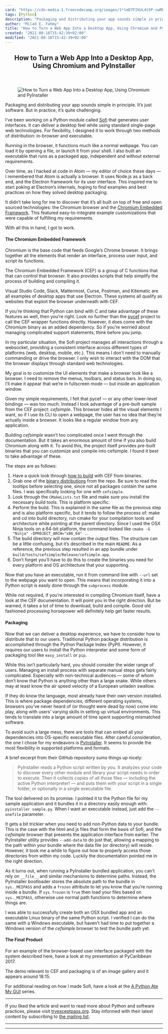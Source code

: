 ```yaml
---
card: "https://cdn-media-1.freecodecamp.org/images/1*lmD7FIkUL4t5P-swMEPH7Q.jpeg"
tags: [Python]
description: "Packaging and distributing your app sounds simple in principl"
author: "Milad E. Fahmy"
title: "How to Turn a Web App Into a Desktop App, Using Chromium and PyInstaller"
created: "2021-08-16T15:42:39+02:00"
modified: "2021-08-16T15:42:39+02:00"
---
```

<div class="site-wrapper">
<main id="site-main" class="site-main outer">
<div class="inner">
<article class="post-full post tag-python tag-web-development tag-programming tag-javascript tag-software-development ">
<header class="post-full-header">
<h1 class="post-full-title">How to Turn a Web App Into a Desktop App, Using Chromium and PyInstaller</h1>
</header>
<figure class="post-full-image">
<picture>
<source media="(max-width: 700px)" sizes="1px" srcset="data:image/gif;base64,R0lGODlhAQABAIAAAAAAAP///yH5BAEAAAAALAAAAAABAAEAAAIBRAA7 1w">
<source media="(min-width: 701px)" sizes="(max-width: 800px) 400px,
(max-width: 1170px) 700px,
1400px" srcset="https://cdn-media-1.freecodecamp.org/images/1*lmD7FIkUL4t5P-swMEPH7Q.jpeg 300w,
https://cdn-media-1.freecodecamp.org/images/1*lmD7FIkUL4t5P-swMEPH7Q.jpeg 600w,
https://cdn-media-1.freecodecamp.org/images/1*lmD7FIkUL4t5P-swMEPH7Q.jpeg 1000w,
https://cdn-media-1.freecodecamp.org/images/1*lmD7FIkUL4t5P-swMEPH7Q.jpeg 2000w">
<img onerror="this.style.display='none'" src="https://cdn-media-1.freecodecamp.org/images/1*lmD7FIkUL4t5P-swMEPH7Q.jpeg" alt="How to Turn a Web App Into a Desktop App, Using Chromium and PyInstaller">
</picture>
</figure>
<section class="post-full-content">
<div class="post-content">
<p>Packaging and distributing your app sounds simple in principle. It’s just software. But in practice, it’s quite challenging.</p><p>I’ve been working on a Python module called <a href="https://github.com/tryexceptpass/sofi" rel="noopener">Sofi</a> that generates user interfaces. It can deliver a desktop feel while using standard single-page web technologies. For flexibility, I designed it to work through two methods of distribution: in-browser and executable.</p><p>Running in the browser, it functions much like a normal webpage. You can load it by opening a file, or launch it from your shell. I also built an executable that runs as a packaged app, independent and without external requirements.</p><p>Over time, as I hacked at code in Atom — my editor of choice these days — I remembered that Atom is actually a browser. It uses Node.js as a back end, and the Electron framework for its user interface. This inspired me to start poking at Electron’s internals, hoping to find examples and best practices on how they solved desktop packaging.</p><p>It didn’t take long for me to discover that it’s all built on top of free and open sourced technologies: the Chromium browser and the <a href="https://bitbucket.org/chromiumembedded/cef" rel="noopener">Chromium Embedded Framework</a>. This featured easy-to-integrate example customizations that were capable of fulfilling my requirements.</p><p>With all this in hand, I got to work.</p><h4 id="the-chromium-embedded-framework">The Chromium Embedded Framework</h4><p>Chromium is the base code that feeds Google’s Chrome browser. It brings together all the elements that render an interface, process user input, and script its functions.</p><p>The Chromium Embedded Framework (CEF) is a group of C functions that that can control that browser. It also provides scripts that help simplify the process of building and compiling it.</p><p>Visual Studio Code, Slack, Mattermost, Curse, Postman, and Kitematic are all examples of desktop apps that use Electron. These systems all qualify as websites that exploit the browser underneath with CEF.</p><p>If you’re thinking that Python can bind with C and take advantage of these features as well, then you’re right. Look no further than the <a href="https://github.com/cztomczak/pycef" rel="noopener">pycef</a> project to call the CEF wrapper functions directly. However, it does come with the Chromium binary as an added dependency. So if you’re worried about managing complicated support statements, think before you jump.</p><p>In my particular situation, the Sofi project manages all interactions through a websocket, providing a consistent interface across different types of platforms (web, desktop, mobile, etc.). This means I don’t need to manually commanding or drive the browser. I only wish to interact with the DOM that the browser displays through standard web technologies.</p><p>My goal is to customize the UI elements that make a browser look like a browser. I need to remove the menus, toolbars, and status bars. In doing so, I’ll make it appear that we’re in fullscreen mode — but inside an application window.</p><p>Given my simple requirements, I felt that pycef — or any other lower-level bindings — was too much. Instead I took advantage of a pre-built sample from the CEF project: <em>cefsimple</em>. This browser hides all the visual elements I want, so if I use its CLI to open a webpage, the user has no idea that they’re actually inside a browser. It looks like a regular window from any application.</p><p>Building <em>cefsimple</em> wasn’t too complicated once I went through the documentation. But it takes an enormous amount of time if you also build Chromium along with it. To avoid this, the project itself provides pre-built binaries that you can customize and compile into cefsimple. I found it best to take advantage of these.</p><p>The steps are as follows:</p><ol><li>Have a quick look through <a href="https://bitbucket.org/chromiumembedded/cef/wiki/GeneralUsage#markdown-header-using-a-binary-distribution" rel="noopener">how to build</a> with CEF from binaries.</li><li>Grab one of the <a href="http://opensource.spotify.com/cefbuilds/index.html" rel="noopener">binary distributions</a> from the repo. Be sure to read the tooltips before selecting one, since not all packages contain the same files. I was specifically looking for one with <code>cefsimple</code>.</li><li>Look through the <code>CMakeLists.txt</code> file and make sure you install the necessary build tools. This is platform specific.</li><li>Perform the build. This is explained in the same file as the previous step and is also platform specific, but it tends to follow the process of: make and cd into build directory, run cmake for your compilation tools and architecture while pointing at the parent directory. Since I used the OSX Ninja tools on a 64-bit platform, the command looked like <code>cmake -G "Ninja" -DPROJECT_ARCH="x86_64" ..</code></li><li>The build directory will now contain the output files. The structure can be a little confusing, but it’s described in the main <code>README</code>. As a reference, the previous step resulted in an app bundle under <code>build/tests/cefsimple/Release/cefsimple.app</code>.</li><li>Don’t forget you’ll have to do this to create the binaries you need for every platform and OS architecture that your supporting.</li></ol><p>Now that you have an executable, run it from command line with <code>--url</code> set to the webpage you want to open. This means that incorporating it into a Python script is easily done through the <code>subprocess</code> module.</p><p>While not required, if you’re interested in compiling Chromium itself, have a look at the CEF documentation. It will point you in the right direction. But be warned, it takes a lot of time to download, build and compile. Good old fashioned processing horsepower will definitely help get faster results.</p><h4 id="packaging">Packaging</h4><p>Now that we can deliver a desktop experience, we have to consider how to distribute that to our users. Traditional Python package distribution is accomplished through the Python Package Index (PyPI). However, it requires our users to install the Python interpreter and some form of packaging tool like <code>easy_install</code> or <code>pip</code>.</p><p>While this isn’t particularly hard, you should consider the wider range of users. Managing an install process with separate manual steps gets fairly complicated. Especially with non-technical audiences — some of whom don’t know that Python is anything other than a large snake. While others may at least know the air speed velocity of a European unladen swallow.</p><p>If they do know the language, most already have their own version installed. This is where package dependencies, different operating systems, browsers you’ve never heard of (or thought were dead by now) come into play, along with users’ varying skills in setting up virtual environments. This tends to translate into a large amount of time spent supporting mismatched software.</p><p>To avoid such a large mess, there are tools that can embed all your dependencies into OS-specific executable files. After careful consideration, the one I chose for my endeavors is <a href="https://github.com/pyinstaller/pyinstaller" rel="noopener">PyInstaller</a>. It seems to provide the most flexibility in supported platforms and formats.</p><p>A brief excerpt from their GitHub repository sums things up nicely:</p><blockquote>PyInstaller reads a Python script written by you. It analyzes your code to discover every other module and library your script needs in order to execute. Then it collects copies of all those files — including the active Python interpreter! — and puts them with your script in a single folder, or optionally in a single executable file.</blockquote><p>The tool delivered on its promise. I pointed it to the Python file for my sample application and it bundles it in a directory easily enough with: <code>pyinstaller sample.py</code>. When I want an executable instead, just add the <code>--onefile</code> parameter.</p><p>It gets a bit trickier when you need to add non-Python data to your bundle. This is the case with the html and js files that form the basis of Sofi, and the <em>cefsimple</em> browser that presents the application interface from earlier. The PyInstaller utility provides <code>--add-data</code> to do just that, allowing a mapping to the path within your bundle where the data file (or directory) will reside. However, it took me a while to figure out how to properly access those directories from within my code. Luckily the documentation pointed me in the right direction.</p><p>As it turns out, when running a PyInstaller bundled application, you can’t rely on <code>__file__</code> and similar mechanisms to determine paths. Instead, the PyInstaller bootloader stores the absolute path to the bundle in <code>sys._MEIPASS</code> and adds a <code>frozen</code> attribute to let you know that you’re running inside a bundle. If <code>sys.frozen</code> is <code>True</code> then load your files based on <code>sys._MEIPASS</code>, otherwise use normal path functions to determine where things are.</p><p>I was able to successfully create both an OSX bundled app and an executable Linux binary of the same Python script. I verified I can do the same with a Windows executable, but haven’t had time to put together a Windows version of the <em>cefsimple</em> browser to test the bundle path yet.</p><h4 id="the-final-product">The Final Product</h4><p>For an example of the browser-based user interface packaged with the system described here, have a look at my presentation at PyCaribbean 2017.</p><p>The demo relevant to CEF and packaging is of an image gallery and it appears around 18:15.</p><p>For additional reading on how I made Sofi, have a look at the <a href="http://tryexceptpass.org/article/a-python-ate-my-gui/" rel="noopener">A Python Ate My GUI</a> series.</p><hr><p>If you liked the article and want to read more about Python and software practices, please visit <a href="https://tryexceptpass.org">tryexceptpass.org</a>. Stay informed with their latest content by subscribing to <a href="https://tinyurl.com/tryexceptpass-signup">the mailing list</a>.</p>
</div>
<hr>
<hr>
</section>
</article>
</div>
</main>
</div>
<!-- Google Tag Manager (noscript) -->
<!-- End Google Tag Manager (noscript) -->
